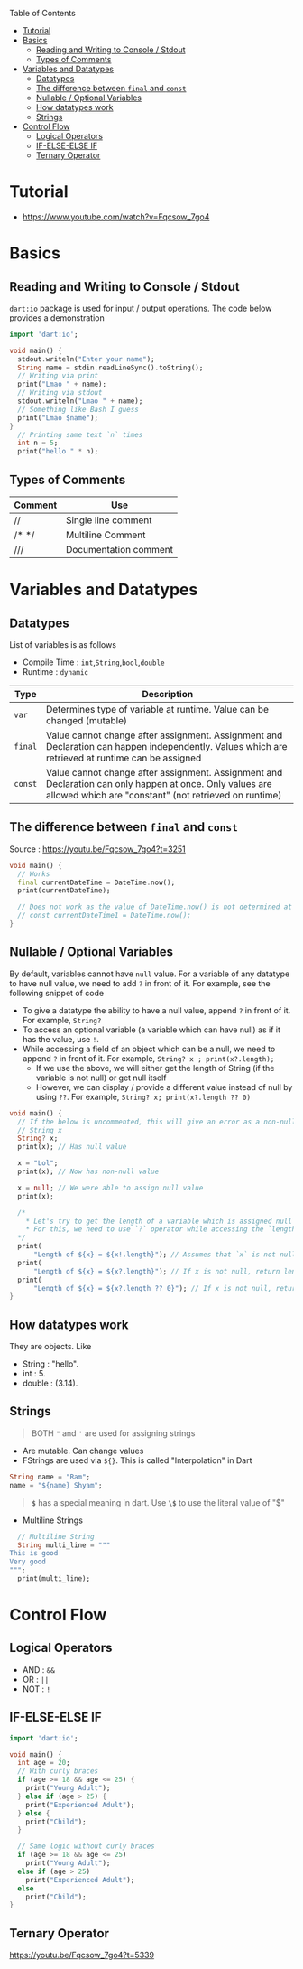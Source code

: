 Table of Contents

- [Tutorial](#tutorial)
- [Basics](#basics)
  - [Reading and Writing to Console / Stdout](#reading-and-writing-to-console--stdout)
  - [Types of Comments](#types-of-comments)
- [Variables and Datatypes](#variables-and-datatypes)
  - [Datatypes](#datatypes)
  - [The difference between `final` and `const`](#the-difference-between-final-and-const)
  - [Nullable / Optional Variables](#nullable--optional-variables)
  - [How datatypes work](#how-datatypes-work)
  - [Strings](#strings)
- [Control Flow](#control-flow)
  - [Logical Operators](#logical-operators)
  - [IF-ELSE-ELSE IF](#if-else-else-if)
  - [Ternary Operator](#ternary-operator)

# Tutorial

- https://www.youtube.com/watch?v=Fqcsow_7go4

# Basics

## Reading and Writing to Console / Stdout

`dart:io` package is used for input / output operations. The code below provides a demonstration

```dart
import 'dart:io';

void main() {
  stdout.writeln("Enter your name");
  String name = stdin.readLineSync().toString();
  // Writing via print
  print("Lmao " + name);
  // Writing via stdout
  stdout.writeln("Lmao " + name);
  // Something like Bash I guess
  print("Lmao $name");
}
  // Printing same text `n` times
  int n = 5;
  print("hello " * n);
```

## Types of Comments

| Comment | Use                   |
| ------- | --------------------- |
| //      | Single line comment   |
| /\* \*/ | Multiline Comment     |
| ///     | Documentation comment |

# Variables and Datatypes

## Datatypes

List of variables is as follows

- Compile Time : `int`,`String`,`bool`,`double`
- Runtime : `dynamic`

| Type    | Description                                                                                                                                                       |
| ------- | ----------------------------------------------------------------------------------------------------------------------------------------------------------------- |
| `var`   | Determines type of variable at runtime. Value can be changed (mutable)                                                                                            |
| `final` | Value cannot change after assignment. Assignment and Declaration can happen independently. Values which are retrieved at runtime can be assigned                  |
| `const` | Value cannot change after assignment. Assignment and Declaration can only happen at once. Only values are allowed which are "constant" (not retrieved on runtime) |

## The difference between `final` and `const`

Source : https://youtu.be/Fqcsow_7go4?t=3251

```dart
void main() {
  // Works
  final currentDateTime = DateTime.now();
  print(currentDateTime);

  // Does not work as the value of DateTime.now() is not determined at compile time
  // const currentDateTime1 = DateTime.now();
}
```

## Nullable / Optional Variables

By default, variables cannot have `null` value. For a variable of any datatype to have null value, we need to add `?` in front of it. For example, see the following snippet of code

- To give a datatype the ability to have a null value, append `?` in front of it. For example, `String?`
- To access an optional variable (a variable which can have null) as if it has the value, use `!`.
- While accessing a field of an object which can be a null, we need to append `?` in front of it. For example, `String? x ; print(x?.length);`
  - If we use the above, we will either get the length of String (if the variable is not null) or get null itself
  - However, we can display / provide a different value instead of null by using `??`. For example, `String? x; print(x?.length ?? 0)`

```dart
void main() {
  // If the below is uncommented, this will give an error as a non-nullable variable cannot have `null` value
  // String x
  String? x;
  print(x); // Has null value

  x = "Lol";
  print(x); // Now has non-null value

  x = null; // We were able to assign null value
  print(x);

  /*
    * Let's try to get the length of a variable which is assigned null
    * For this, we need to use `?` operator while accessing the `length` value
  */
  print(
      "Length of ${x} = ${x!.length}"); // Assumes that `x` is not null and normally tries to access the information
  print(
      "Length of ${x} = ${x?.length}"); // If x is not null, return length else return null
  print(
      "Length of ${x} = ${x?.length ?? 0}"); // If x is not null, return length else return 0
}
```

## How datatypes work

They are objects. Like

- String : "hello".<method>
- int : 5.<method>
- double : (3.14).<method>

## Strings

> BOTH `"` and `'` are used for assigning strings

- Are mutable. Can change values
- FStrings are used via `${}`. This is called "Interpolation" in Dart

```dart
String name = "Ram";
name = "${name} Shyam";
```

> **`$`** has a special meaning in dart. Use **`\$`** to use the literal value of "$"

- Multiline Strings

```dart
  // Multiline String
  String multi_line = """
This is good
Very good
""";
  print(multi_line);
```

# Control Flow

## Logical Operators

- AND : `&&`
- OR : `||`
- NOT : `!`

## IF-ELSE-ELSE IF

```dart
import 'dart:io';

void main() {
  int age = 20;
  // With curly braces
  if (age >= 18 && age <= 25) {
    print("Young Adult");
  } else if (age > 25) {
    print("Experienced Adult");
  } else {
    print("Child");
  }

  // Same logic without curly braces
  if (age >= 18 && age <= 25)
    print("Young Adult");
  else if (age > 25)
    print("Experienced Adult");
  else
    print("Child");
}
```

## Ternary Operator

https://youtu.be/Fqcsow_7go4?t=5339
